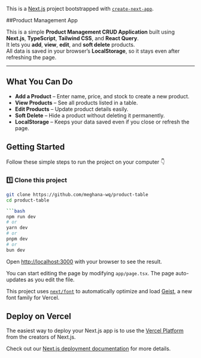 This is a [Next.js](https://nextjs.org) project bootstrapped with [`create-next-app`](https://nextjs.org/docs/app/api-reference/cli/create-next-app).


##Product Management App

This is a simple **Product Management CRUD Application** built using **Next.js**, **TypeScript**, **Tailwind CSS**, and **React Query**.  
It lets you **add**, **view**, **edit**, and **soft delete** products.  
All data is saved in your browser’s **LocalStorage**, so it stays even after refreshing the page.

---

##  What You Can Do

-  **Add a Product** – Enter name, price, and stock to create a new product.  
-  **View Products** – See all products listed in a table.  
-  **Edit Products** – Update product details easily.  
-  **Soft Delete** – Hide a product without deleting it permanently.  
-  **LocalStorage** – Keeps your data saved even if you close or refresh the page.


## Getting Started

Follow these simple steps to run the project on your computer 👇

### 1️⃣ Clone this project
```bash
git clone https://github.com/meghana-wq/product-table
cd product-table

```bash
npm run dev
# or
yarn dev
# or
pnpm dev
# or
bun dev

```

Open [http://localhost:3000](http://localhost:3000) with your browser to see the result.

You can start editing the page by modifying `app/page.tsx`. The page auto-updates as you edit the file.

This project uses [`next/font`](https://nextjs.org/docs/app/building-your-application/optimizing/fonts) to automatically optimize and load [Geist](https://vercel.com/font), a new font family for Vercel.

## Deploy on Vercel

The easiest way to deploy your Next.js app is to use the [Vercel Platform](https://vercel.com/new?utm_medium=default-template&filter=next.js&utm_source=create-next-app&utm_campaign=create-next-app-readme) from the creators of Next.js.

Check out our [Next.js deployment documentation](https://nextjs.org/docs/app/building-your-application/deploying) for more details.
